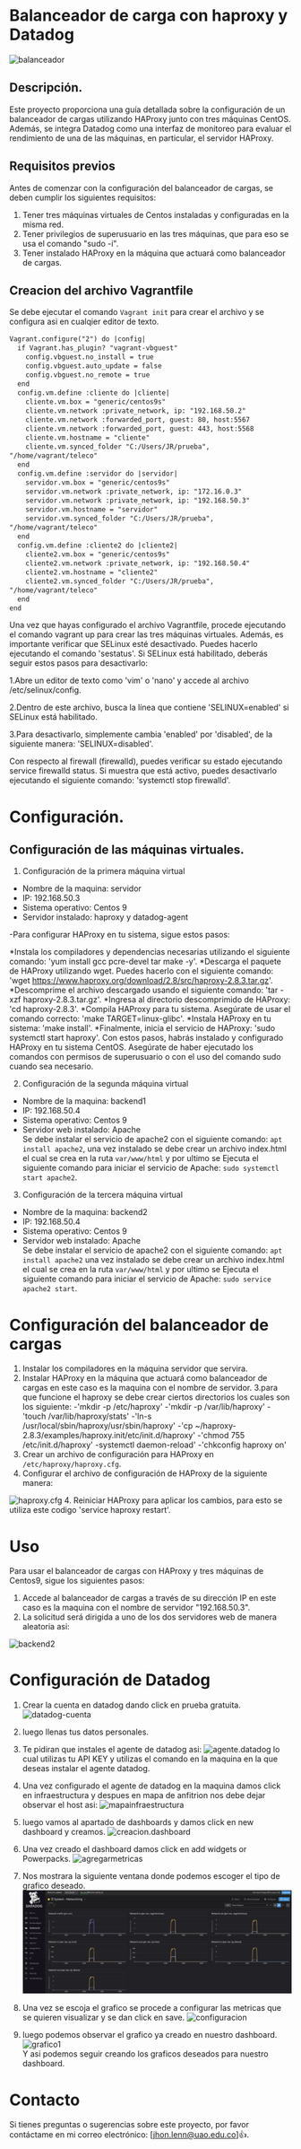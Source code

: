 # Balanceador de carga con haproxy y Datadog
![balanceador](balanceador.png)

## Descripción.
Este proyecto proporciona una guía detallada sobre la configuración de un balanceador de cargas utilizando HAProxy junto con tres máquinas CentOS. Además, se integra Datadog como una interfaz de monitoreo para evaluar el rendimiento de una de las máquinas, en particular, el servidor HAProxy.

## Requisitos previos
Antes de comenzar con la configuración del balanceador de cargas, se deben cumplir los siguientes requisitos:

1. Tener tres máquinas virtuales de Centos instaladas y configuradas en la misma red.
2. Tener privilegios de superusuario en las tres máquinas, que para eso se usa el comando "sudo -i".
3. Tener instalado HAProxy en la máquina que actuará como balanceador de cargas.  
## Creacion del archivo Vagrantfile
Se debe ejecutar el comando `Vagrant init` para crear el archivo y se configura asi en cualqier editor de texto.

	Vagrant.configure("2") do |config|
	  if Vagrant.has_plugin? "vagrant-vbguest"
		config.vbguest.no_install = true
		config.vbguest.auto_update = false
		config.vbguest.no_remote = true
	  end
	  config.vm.define :cliente do |cliente|
		cliente.vm.box = "generic/centos9s"
		cliente.vm.network :private_network, ip: "192.168.50.2"
		cliente.vm.network :forwarded_port, guest: 80, host:5567
		cliente.vm.network :forwarded_port, guest: 443, host:5568
		cliente.vm.hostname = "cliente"
		cliente.vm.synced_folder "C:/Users/JR/prueba", "/home/vagrant/teleco"
	  end
	  config.vm.define :servidor do |servidor|
		servidor.vm.box = "generic/centos9s"
		servidor.vm.network :private_network, ip: "172.16.0.3"
		servidor.vm.network :private_network, ip: "192.168.50.3"
		servidor.vm.hostname = "servidor"
		servidor.vm.synced_folder "C:/Users/JR/prueba", "/home/vagrant/teleco"
	  end
	  config.vm.define :cliente2 do |cliente2|
		cliente2.vm.box = "generic/centos9s"
		cliente2.vm.network :private_network, ip: "192.168.50.4"
		cliente2.vm.hostname = "cliente2"
		cliente2.vm.synced_folder "C:/Users/JR/prueba", "/home/vagrant/teleco"
	  end
	end
 
Una vez que hayas configurado el archivo Vagrantfile, procede ejecutando el comando vagrant up para crear las tres máquinas virtuales. Además, es importante verificar que SELinux esté desactivado. Puedes hacerlo ejecutando el comando 'sestatus'. Si SELinux está habilitado, deberás seguir estos pasos para desactivarlo:

1.Abre un editor de texto como 'vim' o 'nano' y accede al archivo /etc/selinux/config.

2.Dentro de este archivo, busca la línea que contiene 'SELINUX=enabled' si SELinux está habilitado.

3.Para desactivarlo, simplemente cambia 'enabled' por 'disabled', de la siguiente manera: 'SELINUX=disabled'.

Con respecto al firewall (firewalld), puedes verificar su estado ejecutando service firewalld status. Si muestra que está activo, puedes desactivarlo ejecutando el siguiente comando: 'systemctl stop firewalld'.



# Configuración.
## Configuración de las máquinas virtuales.
1. Configuración de la primera máquina virtual

* Nombre de la maquina: servidor 
* IP: 192.168.50.3
* Sistema operativo: Centos 9
* Servidor  instalado: haproxy y datadog-agent  

-Para configurar HAProxy en tu sistema, sigue estos pasos:

*Instala los compiladores y dependencias necesarias utilizando el siguiente comando: 'yum install gcc pcre-devel tar make -y'.
*Descarga el paquete de HAProxy utilizando wget. Puedes hacerlo con el siguiente comando: 'wget https://www.haproxy.org/download/2.8/src/haproxy-2.8.3.tar.gz'.
*Descomprime el archivo descargado usando el siguiente comando: 'tar -xzf haproxy-2.8.3.tar.gz'.
*Ingresa al directorio descomprimido de HAProxy: 'cd haproxy-2.8.3'.
*Compila HAProxy para tu sistema. Asegúrate de usar el comando correcto: 'make TARGET=linux-glibc'.
*Instala HAProxy en tu sistema: 'make install'.
*Finalmente, inicia el servicio de HAProxy: 'sudo systemctl start haproxy'.
Con estos pasos, habrás instalado y configurado HAProxy en tu sistema CentOS. Asegúrate de haber ejecutado los comandos con permisos de superusuario o con el uso del comando sudo cuando sea necesario.

2. Configuración de la segunda máquina virtual
* Nombre de la maquina: backend1
* IP: 192.168.50.4
* Sistema operativo: Centos 9
* Servidor web instalado: Apache  
Se debe instalar el servicio de apache2 con el siguiente comando: `apt install apache2`, una vez instalado se debe crear un archivo index.html el cual se crea en la ruta `var/www/html` y por ultimo se Ejecuta el siguiente comando para iniciar el servicio de Apache: `sudo systemctl start apache2`.
 

3. Configuración de la tercera máquina virtual
* Nombre de la maquina: backend2
* IP: 192.168.50.4
* Sistema operativo: Centos 9
* Servidor web instalado: Apache  
Se debe instalar el servicio de apache2 con el siguiente comando: `apt install apache2` una vez instalado se debe crear un archivo index.html el cual se crea en la ruta `var/www/html` y por ultimo se Ejecuta el siguiente comando para iniciar el servicio de Apache: `sudo service apache2 start`.


# Configuración del balanceador de cargas

1. Instalar los compiladores en la máquina servidor que servira.
2. Instalar HAProxy en la máquina que actuará como balanceador de cargas en este caso es la maquina con el nombre de servidor.
3.para que funcione el haproxy se debe crear ciertos directorios los cuales son los siguiente:
-'mkdir -p /etc/haproxy'
-'mkdir -p /var/lib/haproxy'
-'touch /var/lib/haproxy/stats'
-'ln-s /usr/local/sbin/haproxy/usr/sbin/haproxy'
-'cp ~/haproxy-2.8.3/examples/haproxy.init/etc/init.d/haproxy'
-'chmod 755 /etc/init.d/haproxy'
-systemctl daemon-reload'
-'chkconfig haproxy on'
4. Crear un archivo de configuración para HAProxy en `/etc/haproxy/haproxy.cfg`.
5. Configurar el archivo de configuración de HAProxy de la siguiente manera:

![haproxy.cfg](haproxy.cfg.jpg)
4. Reiniciar HAProxy para aplicar los cambios, para esto se utiliza este codigo 'service haproxy restart'.

# Uso
Para usar el balanceador de cargas con HAProxy y tres máquinas de Centos9, sigue los siguientes pasos:

1. Accede al balanceador de cargas a través de su dirección IP en este caso es la maquina con el nombre de servidor "192.168.50.3".
2. La solicitud será dirigida a uno de los dos servidores web de manera aleatoria asi:

![backend2](backend2.jpg)


# Configuración de Datadog

1. Crear la cuenta en datadog dando click en prueba gratuita.
![datadog-cuenta](datadog-cuenta.jpg)

2. luego llenas tus datos personales.
3. Te pidiran que instales el agente de datadog asi:
![agente.datadog](agente.datadog.jpg)
lo cual utilizas tu API KEY y utilizas el comando en la maquina en la que deseas instalar el agente datadog.
4. Una vez configurado el agente de datadog en la maquina damos click en infraestructura y despues en  mapa de anfitrion nos debe dejar observar el host asi:
![mapainfraestructura](mapainfraestrucrura.jpg)
5. luego vamos al apartado de dashboards y damos click en new dashboard y creamos.
![creacion.dashboard](creacion.dashboard.jpg)
6. Una vez creado el dashboard damos click en add widgets or Powerpacks.
![agregarmetricas](agregarmetricas.jpg)
7. Nos mostrara la siguiente ventana donde podemos escoger el tipo de grafico deseado.
![graficos](graficos.jpg)
8. Una vez se escoja el grafico se procede a configurar las metricas que se quieren visualizar y se dan click en save.
![configuracion](configuracion.jpg)
9. luego podemos observar el grafico ya creado en nuestro dashboard.
![grafico1](grafico1.jpg)  
Y asi podemos seguir creando los graficos deseados para nuestro dashboard.
# Contacto
Si tienes preguntas o sugerencias sobre este proyecto, por favor contáctame en mi correo electrónico: [jhon.lenn@uao.edu.co]:+1:.
